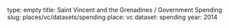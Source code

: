 type: empty
title: Saint Vincent and the Grenadines / Government Spending
slug: places/vc/datasets/spending
place: vc
dataset: spending
year: 2014
